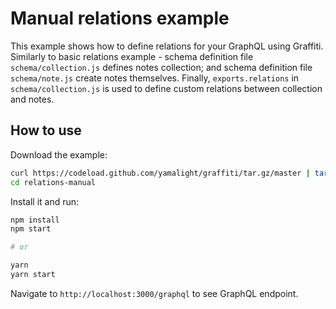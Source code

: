 # Manual relations example

This example shows how to define relations for your GraphQL using Graffiti.
Similarly to basic relations example - schema definition file `schema/collection.js` defines notes collection;
and schema definition file `schema/note.js` create notes themselves.
Finally, `exports.relations` in `schema/collection.js` is used to define custom relations between collection and notes.

## How to use

Download the example:

```bash
curl https://codeload.github.com/yamalight/graffiti/tar.gz/master | tar -xz --strip=2 graffiti-master/examples/relations-manual
cd relations-manual
```

Install it and run:

```bash
npm install
npm start

# or

yarn
yarn start
```

Navigate to `http://localhost:3000/graphql` to see GraphQL endpoint.
